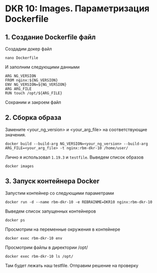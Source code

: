 # DKR 10: Images. Параметризация Dockerfile

## 1. Создание Dockerfile файл

Создадим докер файл

```console
nano Dockerfile
```

И заполним следующими данными

```console
ARG NG_VERSION
FROM nginx:${NG_VERSION}
ENV NG_VERSION=${NG_VERSION}
ARG ARG_FILE
RUN touch /opt/${ARG_FILE}
```

Сохраним и закроем файл

## 2. Сборка образа

Замените <your_ng_version> и <your_arg_file> на соответствующие значения.

```console
docker build --build-arg NG_VERSION=<your_ng_version> --build-arg ARG_FILE=<your_arg_file> -t nginx:rbm-dkr-10 /home/user/
```

Лично я использовал `1.19.3` и `testfile`. Выведем список образов

```console
docker images
```

## 3. Запуск контейнера Docker

Запустим контейнер со следующими параметрами

```console
docker run -d --name rbm-dkr-10 -e REBRAINME=DKR10 nginx:rbm-dkr-10
```

Выведем список запущенных контейнеров

```console
docker ps
```

Просмотрим на переменные окружения в контейнере

```console
docker exec rbm-dkr-10 env
```

Просмотрим файлы в директории /opt/

```console
docker exec rbm-dkr-10 ls /opt/
```

Там будет лежать наш testfile. Отправим решение на проверку
